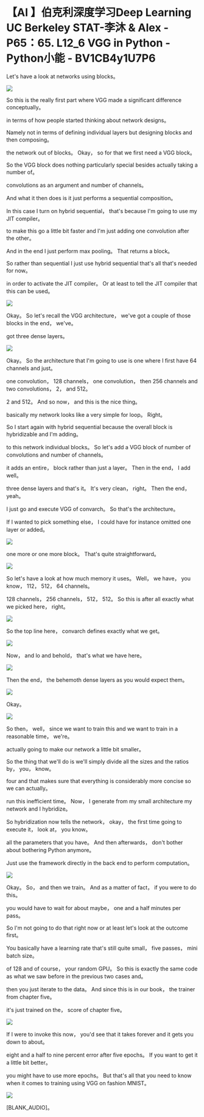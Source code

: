 # 【AI 】伯克利深度学习Deep Learning UC Berkeley STAT-李沐 & Alex - P65：65. L12_6 VGG in Python - Python小能 - BV1CB4y1U7P6

 Let's have a look at networks using blocks。

![](img/5f66fea605ac011e5279e75c34059f15_1.png)

 So this is the really first part where VGG made a significant difference conceptually。

 in terms of how people started thinking about network designs。

 Namely not in terms of defining individual layers but designing blocks and then composing。

 the network out of blocks。 Okay， so for that we first need a VGG block。

 So the VGG block does nothing particularly special besides actually taking a number of。

 convolutions as an argument and number of channels。

 And what it then does is it just performs a sequential composition。

 In this case I turn on hybrid sequential， that's because I'm going to use my JIT compiler。

 to make this go a little bit faster and I'm just adding one convolution after the other。

 And in the end I just perform max pooling。 That returns a block。

 So rather than sequential I just use hybrid sequential that's all that's needed for now。

 in order to activate the JIT compiler。 Or at least to tell the JIT compiler that this can be used。



![](img/5f66fea605ac011e5279e75c34059f15_3.png)

 Okay。 So let's recall the VGG architecture， we've got a couple of those blocks in the end， we've。

 got three dense layers。

![](img/5f66fea605ac011e5279e75c34059f15_5.png)

 Okay。 So the architecture that I'm going to use is one where I first have 64 channels and just。

 one convolution， 128 channels， one convolution， then 256 channels and two convolutions， 2， and 512。

 2 and 512。 And so now， and this is the nice thing。

 basically my network looks like a very simple for loop。 Right。

 So I start again with hybrid sequential because the overall block is hybridizable and I'm adding。

 to this network individual blocks。 So let's add a VGG block of number of convolutions and number of channels。

 it adds an entire， block rather than just a layer。 Then in the end， I add well。

 three dense layers and that's it。 It's very clean， right。 Then the end， yeah。

 I just go and execute VGG of convarch。 So that's the architecture。

 If I wanted to pick something else， I could have for instance omitted one layer or added。



![](img/5f66fea605ac011e5279e75c34059f15_7.png)

 one more or one more block。 That's quite straightforward。



![](img/5f66fea605ac011e5279e75c34059f15_9.png)

 So let's have a look at how much memory it uses。 Well， we have， you know， 112， 512， 64 channels。

 128 channels， 256 channels， 512， 512。 So this is after all exactly what we picked here， right。



![](img/5f66fea605ac011e5279e75c34059f15_11.png)

 So the top line here， convarch defines exactly what we get。



![](img/5f66fea605ac011e5279e75c34059f15_13.png)

 Now， and lo and behold， that's what we have here。

![](img/5f66fea605ac011e5279e75c34059f15_15.png)

 Then the end， the behemoth dense layers as you would expect them。



![](img/5f66fea605ac011e5279e75c34059f15_17.png)

 Okay。

![](img/5f66fea605ac011e5279e75c34059f15_19.png)

 So then， well， since we want to train this and we want to train in a reasonable time， we're。

 actually going to make our network a little bit smaller。

 So the thing that we'll do is we'll simply divide all the sizes and the ratios by， you， know。

 four and that makes sure that everything is considerably more concise so we can actually。

 run this inefficient time。 Now， I generate from my small architecture my network and I hybridize。

 So hybridization now tells the network， okay， the first time going to execute it， look at， you know。

 all the parameters that you have。 And then afterwards， don't bother about bothering Python anymore。

 Just use the framework directly in the back end to perform computation。



![](img/5f66fea605ac011e5279e75c34059f15_21.png)

 Okay。 So， and then we train。 And as a matter of fact， if you were to do this。

 you would have to wait for about maybe， one and a half minutes per pass。

 So I'm not going to do that right now or at least let's look at the outcome first。

 You basically have a learning rate that's still quite small， five passes， mini batch size。

 of 128 and of course， your random GPU。 So this is exactly the same code as what we saw before in the previous two cases and。

 then you just iterate to the data。 And since this is in our book， the trainer from chapter five。

 it's just trained on the， score of chapter five。

![](img/5f66fea605ac011e5279e75c34059f15_23.png)

 If I were to invoke this now， you'd see that it takes forever and it gets you down to about。

 eight and a half to nine percent error after five epochs。 If you want to get it a little bit better。

 you might have to use more epochs。 But that's all that you need to know when it comes to training using VGG on fashion MNIST。



![](img/5f66fea605ac011e5279e75c34059f15_25.png)

 [BLANK_AUDIO]。